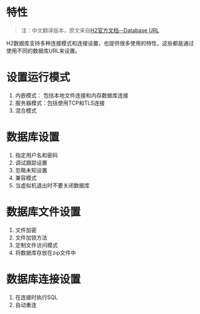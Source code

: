 特性
===========

> 注：中文翻译版本，原文来自[H2官方文档--Database URL](http://h2database.com/html/features.html#database_url)

H2数据库支持多种连接模式和连接设置，也提供很多使用的特性，这些都是通过使用不同的数据库URL来设置。

# 设置运行模式

1. 内嵌模式： 包括本地文件连接和内存数据库连接
2. 服务器模式：包括使用TCP和TLS连接
3. 混合模式

# 数据库设置

1. 指定用户名和密码
2. 调试跟踪设置
3. 忽略未知设置
4. 兼容模式
5. 当虚拟机退出时不要关闭数据库

# 数据库文件设置

1. 文件加密
2. 文件加锁方法
3. 定制文件访问模式
4. 将数据库存放在zip文件中

# 数据库连接设置

1. 在连接时执行SQL
2. 自动重连

